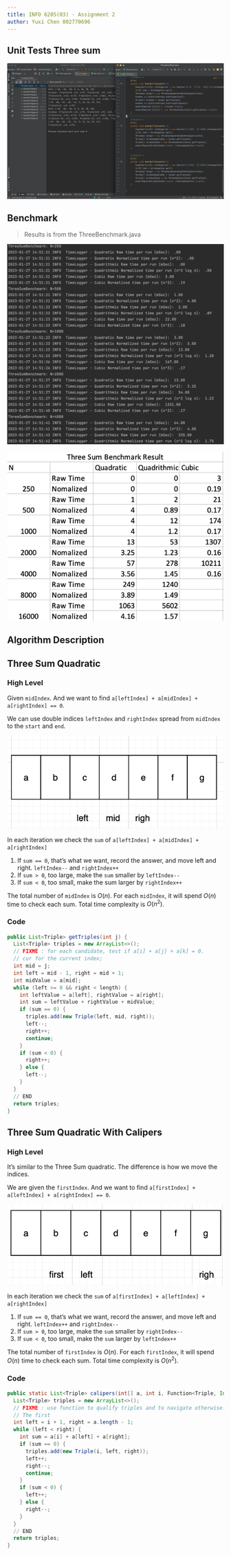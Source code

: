 ```yaml
---
title: INFO 6205(03) - Assignment 2
author: Yuxi Chen 002770696
---
```


## Unit Tests Three sum

![image-20230125133135379](./assets/image-20230125133135379.png)

## Benchmark

> Results is from the ThreeBenchmark.java

![image-20230127145258108](./assets/image-20230127145258108.png)

![image-20230127150603323](./assets/image-20230127150603323.png)

## Algorithm Description

## Three Sum Quadratic

### High Level

Given `midIndex`. And we want to find `a[leftIndex] + a[midIndex] + a[rightIndex] == 0`.

We can use double indices `leftIndex` and `rightIndex` spread from `midIndex` to the `start` and `end`.

![image-20230127151327607](./assets/image-20230127151327607.png)

In each iteration we check the `sum` of `a[leftIndex] + a[midIndex] + a[rightIndex]`

1.  If `sum == 0`, that’s what we want, record the answer, and move left and right. `leftIndex--` and `rightIndex++`
2. If `sum > 0`, too large, make the `sum` smaller by `leftIndex--`
3. If `sum < 0`, too small, make the sum larger by `rightIndex++`

The total number of `midIndex` is $O(n)$. For each `midIndex`, it will spend $O(n)$ time to check each sum. Total time complexity is $O(n^2)$.

### Code

```java
public List<Triple> getTriples(int j) {
  List<Triple> triples = new ArrayList<>();
  // FIXME : for each candidate, test if a[i] + a[j] + a[k] = 0.
  // cur for the current index;
  int mid = j;
  int left = mid - 1, right = mid + 1;
  int midValue = a[mid];
  while (left >= 0 && right < length) {
    int leftValue = a[left], rightValue = a[right];
    int sum = leftValue + rightValue + midValue;
    if (sum == 0) {
      triples.add(new Triple(left, mid, right));
      left--;
      right++;
      continue;
    }
    if (sum < 0) {
      right++;
    } else {
      left--;
    }
  }
  // END
  return triples;
}
```

## Three Sum Quadratic With Calipers

### High Level

It’s similar to the Three Sum quadratic. The difference is how we move the indices.

We are given the `firstIndex`. And we want to find `a[firstIndex] + a[leftIndex] + a[rightIndex] == 0`.

![image-20230127151802320](./assets/image-20230127151802320.png)

In each iteration we check the `sum` of `a[firstIndex] + a[leftIndex] + a[rightIndex]`

1.  If `sum == 0`, that’s what we want, record the answer, and move left and right. `leftIndex++` and `rightIndex--`
2. If `sum > 0`, too large, make the `sum` smaller by `rightIndex--`
3. If `sum < 0`, too small, make the `sum` larger by `leftIndex++`

The total number of `firstIndex` is $O(n)$. For each `firstIndex`, it will spend $O(n)$ time to check each sum. Total time complexity is $O(n^2)$.

### Code

```java
public static List<Triple> calipers(int[] a, int i, Function<Triple, Integer> function) {
  List<Triple> triples = new ArrayList<>();
  // FIXME : use function to qualify triples and to navigate otherwise.
  // The first
  int left = i + 1, right = a.length - 1;
  while (left < right) {
    int sum = a[i] + a[left] + a[right];
    if (sum == 0) {
      triples.add(new Triple(i, left, right));
      left++;
      right--;
      continue;
    }
    if (sum < 0) {
      left++;
    } else {
      right--;
    }
  }
  // END
  return triples;
}
```

